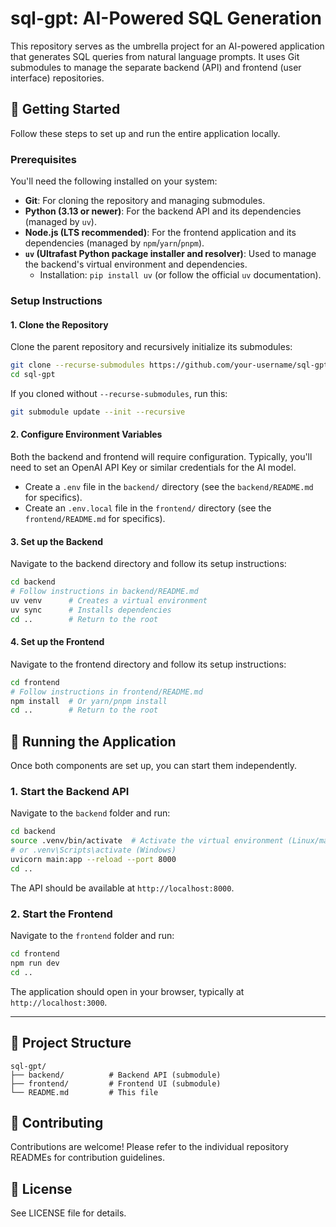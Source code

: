 # sql-gpt: AI-Powered SQL Generation

This repository serves as the umbrella project for an AI-powered application that generates SQL queries from natural language prompts. It uses Git submodules to manage the separate backend (API) and frontend (user interface) repositories.

## 🚀 Getting Started

Follow these steps to set up and run the entire application locally.

### Prerequisites

You'll need the following installed on your system:

- **Git**: For cloning the repository and managing submodules.
- **Python (3.13 or newer)**: For the backend API and its dependencies (managed by `uv`).
- **Node.js (LTS recommended)**: For the frontend application and its dependencies (managed by `npm`/`yarn`/`pnpm`).
- **`uv` (Ultrafast Python package installer and resolver)**: Used to manage the backend's virtual environment and dependencies.
  - Installation: `pip install uv` (or follow the official `uv` documentation).

### Setup Instructions

#### 1. Clone the Repository

Clone the parent repository and recursively initialize its submodules:

```bash
git clone --recurse-submodules https://github.com/your-username/sql-gpt.git
cd sql-gpt
```

If you cloned without `--recurse-submodules`, run this:

```bash
git submodule update --init --recursive
```

#### 2. Configure Environment Variables

Both the backend and frontend will require configuration. Typically, you'll need to set an OpenAI API Key or similar credentials for the AI model.

- Create a `.env` file in the `backend/` directory (see the `backend/README.md` for specifics).
- Create an `.env.local` file in the `frontend/` directory (see the `frontend/README.md` for specifics).

#### 3. Set up the Backend

Navigate to the backend directory and follow its setup instructions:

```bash
cd backend
# Follow instructions in backend/README.md
uv venv      # Creates a virtual environment
uv sync      # Installs dependencies
cd ..        # Return to the root
```

#### 4. Set up the Frontend

Navigate to the frontend directory and follow its setup instructions:

```bash
cd frontend
# Follow instructions in frontend/README.md
npm install  # Or yarn/pnpm install
cd ..        # Return to the root
```

## 🏃 Running the Application

Once both components are set up, you can start them independently.

### 1. Start the Backend API

Navigate to the `backend` folder and run:

```bash
cd backend
source .venv/bin/activate  # Activate the virtual environment (Linux/macOS)
# or .venv\Scripts\activate (Windows)
uvicorn main:app --reload --port 8000
cd ..
```

The API should be available at `http://localhost:8000`.

### 2. Start the Frontend

Navigate to the `frontend` folder and run:

```bash
cd frontend
npm run dev
cd ..
```

The application should open in your browser, typically at `http://localhost:3000`.

---

## 📁 Project Structure

```
sql-gpt/
├── backend/          # Backend API (submodule)
├── frontend/         # Frontend UI (submodule)
└── README.md         # This file
```

## 🤝 Contributing

Contributions are welcome! Please refer to the individual repository READMEs for contribution guidelines.

## 📄 License

See LICENSE file for details.
